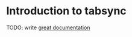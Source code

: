 # Introduction to tabsync

TODO: write [great documentation](http://jacobian.org/writing/what-to-write/)
